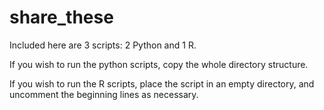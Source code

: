 # share_these
Included here are 3 scripts: 2 Python and 1 R.

If you wish to run the python scripts, copy the whole directory structure.

If you wish to run the R scripts, place the script in an empty directory, and uncomment the beginning lines as necessary.
